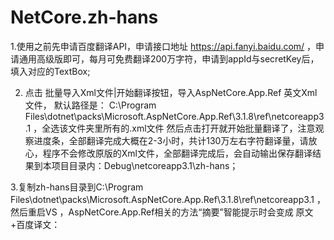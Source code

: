 # NetCore.zh-hans
1.使用之前先申请百度翻译API，申请接口地址 https://api.fanyi.baidu.com/ ，申请通用高级版即可，每月可免费翻译200万字符，申请到appId与secretKey后，填入对应的TextBox;

2. 点击 批量导入Xml文件|开始翻译按钮，导入AspNetCore.App.Ref 英文Xml文件， 默认路径是： C:\Program Files\dotnet\packs\Microsoft.AspNetCore.App.Ref\3.1.8\ref\netcoreapp3.1 ，全选该文件夹里所有的.xml文件 然后点击打开就开始批量翻译了，注意观察进度条，全部翻译完成大概在2-3小时，共计130万左右字符翻译量，请放心，程序不会修改原版的Xml文件，全部翻译完成后，会自动输出保存翻译结果到本项目目录内：Debug\netcoreapp3.1\zh-hans；

3.复制zh-hans目录到C:\Program Files\dotnet\packs\Microsoft.AspNetCore.App.Ref\3.1.8\ref\netcoreapp3.1 ，然后重启VS ，AspNetCore.App.Ref相关的方法“摘要”智能提示时会变成 原文+百度译文：



